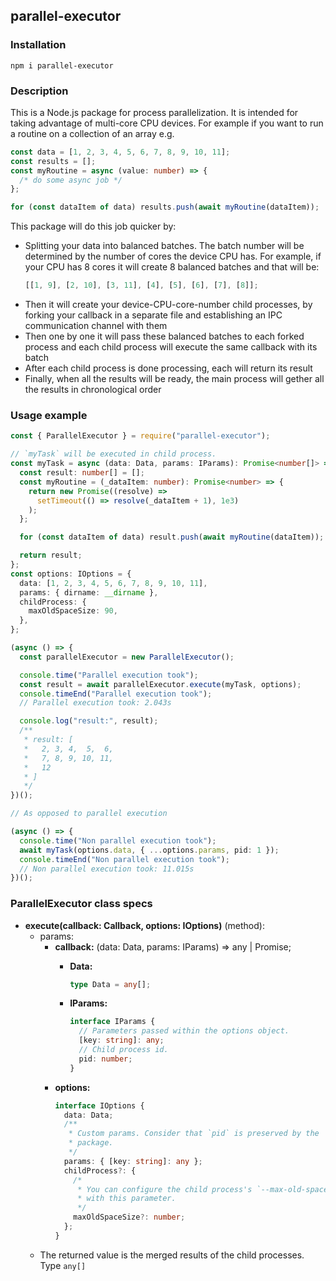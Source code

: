 ## parallel-executor

### Installation

```console
npm i parallel-executor
```

### Description

This is a Node.js package for process parallelization. It is intended
for taking advantage of multi-core CPU devices. For example if you want
to run a routine on a collection of an array e.g.

```typescript
const data = [1, 2, 3, 4, 5, 6, 7, 8, 9, 10, 11];
const results = [];
const myRoutine = async (value: number) => {
  /* do some async job */
};

for (const dataItem of data) results.push(await myRoutine(dataItem));
```

This package will do this job quicker by:

- Splitting your data into balanced batches. The batch number will be
  determined by the number of cores the device CPU has. For example, if
  your CPU has 8 cores it will create 8 balanced batches and that will
  be:
  ```typescript
  [[1, 9], [2, 10], [3, 11], [4], [5], [6], [7], [8]];
  ```
- Then it will create your device-CPU-core-number child processes, by
  forking your callback in a separate file and establishing an IPC
  communication channel with them
- Then one by one it will pass these balanced batches to each forked
  process and each child process will execute the same callback with its
  batch
- After each child process is done processing, each will return its
  result
- Finally, when all the results will be ready, the main process
  will gether all the results in chronological order

### Usage example

```typescript
const { ParallelExecutor } = require("parallel-executor");

// `myTask` will be executed in child process.
const myTask = async (data: Data, params: IParams): Promise<number[]> => {
  const result: number[] = [];
  const myRoutine = (_dataItem: number): Promise<number> => {
    return new Promise((resolve) =>
      setTimeout(() => resolve(_dataItem + 1), 1e3)
    );
  };

  for (const dataItem of data) result.push(await myRoutine(dataItem));

  return result;
};
const options: IOptions = {
  data: [1, 2, 3, 4, 5, 6, 7, 8, 9, 10, 11],
  params: { dirname: __dirname },
  childProcess: {
    maxOldSpaceSize: 90,
  },
};

(async () => {
  const parallelExecutor = new ParallelExecutor();

  console.time("Parallel execution took");
  const result = await parallelExecutor.execute(myTask, options);
  console.timeEnd("Parallel execution took");
  // Parallel execution took: 2.043s

  console.log("result:", result);
  /**
   * result: [
   *   2, 3, 4,  5,  6,
   *   7, 8, 9, 10, 11,
   *   12
   * ]
   */
})();

// As opposed to parallel execution

(async () => {
  console.time("Non parallel execution took");
  await myTask(options.data, { ...options.params, pid: 1 });
  console.timeEnd("Non parallel execution took");
  // Non parallel execution took: 11.015s
})();
```

### ParallelExecutor class specs

- **execute(callback: Callback, options: IOptions)** (method):
  - params:
    - **callback:** (data: Data, params: IParams) => any | Promise<any>;
      - **Data:**
        ```typescript
        type Data = any[];
        ```
      - **IParams:**
        ```typescript
        interface IParams {
          // Parameters passed within the options object.
          [key: string]: any;
          // Child process id.
          pid: number;
        }
        ```
    - **options:**
      ```typescript
      interface IOptions {
        data: Data;
        /**
         * Custom params. Consider that `pid` is preserved by the
         * package.
         */
        params: { [key: string]: any };
        childProcess?: {
          /*
           * You can configure the child process's `--max-old-space-size`
           * with this parameter.
           */
          maxOldSpaceSize?: number;
        };
      }
      ```
  - The returned value is the merged results of the child processes.
    Type `any[]`
